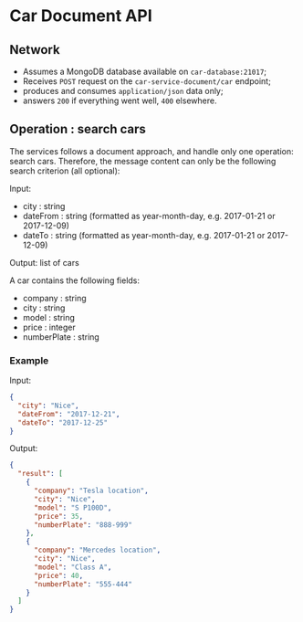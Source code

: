 # Car Document API

## Network

  - Assumes a MongoDB database available on `car-database:21017`;
  - Receives `POST` request on the `car-service-document/car` endpoint;
  - produces and consumes `application/json` data only;
  - answers `200` if everything went well, `400` elsewhere.

## Operation : search cars

The services follows a document approach, and handle only one operation: search cars.
Therefore, the message content can only be the following search criterion (all optional):

Input:
 + city 		: string
 + dateFrom 	: string	(formatted as year-month-day, e.g. 2017-01-21 or 2017-12-09)
 + dateTo 		: string 	(formatted as year-month-day, e.g. 2017-01-21 or 2017-12-09)

Output: list of cars

A car contains the following fields:
 + company 		: string
 + city 	 	: string
 + model 		: string
 + price 		: integer
 + numberPlate	: string

### Example

Input:
```json
{
  "city": "Nice",
  "dateFrom": "2017-12-21",
  "dateTo": "2017-12-25"
}
```

Output:
```json
{
  "result": [
    {
      "company": "Tesla location",
      "city": "Nice",
      "model": "S P100D",
      "price": 35,
      "numberPlate": "888-999"
    },
    {
      "company": "Mercedes location",
      "city": "Nice",
      "model": "Class A",
      "price": 40,
      "numberPlate": "555-444"
    }
  ]
}
```